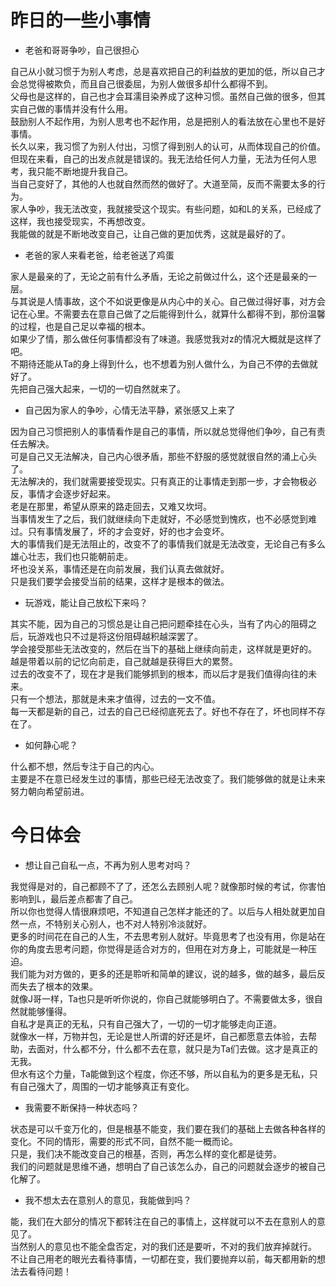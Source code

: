 # 昨日的一些小事情
* 老爸和哥哥争吵，自己很担心

自己从小就习惯于为别人考虑，总是喜欢把自己的利益放的更加的低，所以自己才会总觉得被欺负，而且自己很委屈，为别人做很多却什么都得不到。  
父母也是这样的，自己也才会耳濡目染养成了这种习惯。虽然自己做的很多，但其实自己做的事情并没有什么用。  
鼓励别人不起作用，为别人思考也不起作用，总是把别人的看法放在心里也不是好事情。  
长久以来，我习惯了为别人付出，习惯了得到别人的认可，从而体现自己的价值。  
但现在来看，自己的出发点就是错误的。我无法给任何人力量，无法为任何人思考，我只能不断地提升我自己。  
当自己变好了，其他的人也就自然而然的做好了。大道至简，反而不需要太多的行为。  
家人争吵，我无法改变，我就接受这个现实。有些问题，如和L的关系，已经成了这样，我也接受现实，不再想改变。  
我能做的就是不断地改变自己，让自己做的更加优秀，这就是最好的了。  

* 老爸的家人来看老爸，给老爸送了鸡蛋

家人是最亲的了，无论之前有什么矛盾，无论之前做过什么，这个还是最亲的一层。  
与其说是人情事故，这个不如说更像是从内心中的关心。自己做过得好事，对方会记在心里。不需要去在意自己做了之后能得到什么，就算什么都得不到，那份温馨的过程，也是自己足以幸福的根本。  
如果少了情，那么做任何事情都没有了味道。我感觉我对z的情况大概就是这样了吧。  
不期待还能从Ta的身上得到什么，也不想着为别人做什么，为自己不停的去做就好了。  
先把自己强大起来，一切的一切自然就来了。  

* 自己因为家人的争吵，心情无法平静，紧张感又上来了

因为自己习惯把别人的事情看作是自己的事情，所以就总觉得他们争吵，自己有责任去解决。  
可是自己又无法解决，自己内心很矛盾，那些不舒服的感觉就很自然的涌上心头了。  
无法解决的，我们就需要接受现实。只有真正的让事情走到那一步，才会物极必反，事情才会逐步好起来。  
老是在那里，希望从原来的路走回去，又难又坎坷。  
当事情发生了之后，我们就继续向下走就好，不必感觉到愧疚，也不必感觉到难过。只有事情发展了，坏的才会变好，好的也才会变坏。  
大的事情我们是无法阻止的，改变不了的事情我们就是无法改变，无论自己有多么雄心壮志，我们也只能朝前走。  
坏也没关系，事情还是在向前发展，我们认真去做就好。  
只是我们要学会接受当前的结果，这样才是根本的做法。  

* 玩游戏，能让自己放松下来吗？

其实不能，因为自己的习惯总是让自己把问题牵挂在心头，当有了内心的阻碍之后，玩游戏也只不过是将这份阻碍越积越深罢了。  
学会接受那些无法改变的，然后在当下的基础上继续向前走，这样就是更好的。  
越是带着以前的记忆向前走，自己就越是获得巨大的累赘。  
过去的改变不了，现在才是我们能够抓到的根本，而以后才是我们值得向往的未来。  
只有一个想法，那就是未来才值得，过去的一文不值。  
每一天都是新的自己，过去的自己已经彻底死去了。好也不存在了，坏也同样不存在了。  

* 如何静心呢？

什么都不想，然后专注于自己的内心。  
主要是不在意已经发生过的事情，那些已经无法改变了。我们能够做的就是让未来努力朝向希望前进。  

# 今日体会
* 想让自己自私一点，不再为别人思考对吗？

我觉得是对的，自己都顾不了了，还怎么去顾别人呢？就像那时候的考试，你害怕影响到L，最后差点都害了自己。  
所以你也觉得人情很麻烦吧，不知道自己怎样才能还的了。以后与人相处就更加自然一点，不特别关心别人，也不对人特别冷淡就好。  
更多的时间花在自己的人生，不去思考别人就好。毕竟思考了也没有用，你是站在你的角度去思考问题，你觉得是适合对方的，但用在对方身上，可能就是一种压迫。  
我们能为对方做的，更多的还是聆听和简单的建议，说的越多，做的越多，最后反而失去了根本的效果。  
就像J哥一样，Ta也只是听听你说的，你自己就能够明白了。不需要做太多，很自然就能够懂得。  
自私才是真正的无私，只有自己强大了，一切的一切才能够走向正道。  
就像水一样，万物并包，无论是世人所谓的好还是坏，自己都愿意去体验，去帮助，去面对，什么都不分，什么都不去在意，就只是为Ta们去做。这才是真正的无我。  
但水有这个力量，Ta能做到这个程度，你还不够，所以自私为的更多是无私，只有自己强大了，周围的一切才能够真正有变化。  

* 我需要不断保持一种状态吗？

状态是可以千变万化的，但是根基不能变，我们要在我们的基础上去做各种各样的变化。不同的情形，需要的形式不同，自然不能一概而论。  
只是，我们决不能改变自己的根基，否则，再怎么样的变化都是徒劳。  
我们的问题就是思维不通，想明白了自己该怎么办，自己的问题就会逐步的被自己化解了。  

* 我不想太去在意别人的意见，我能做到吗？

能，我们在大部分的情况下都转注在自己的事情上，这样就可以不去在意别人的意见了。  
当然别人的意见也不能全盘否定，对的我们还是要听，不对的我们放弃掉就行。  
不让自己用老的眼光去看待事情，一切都在变，我们要抛弃以前，每天都用新的想法去看待问题！  
